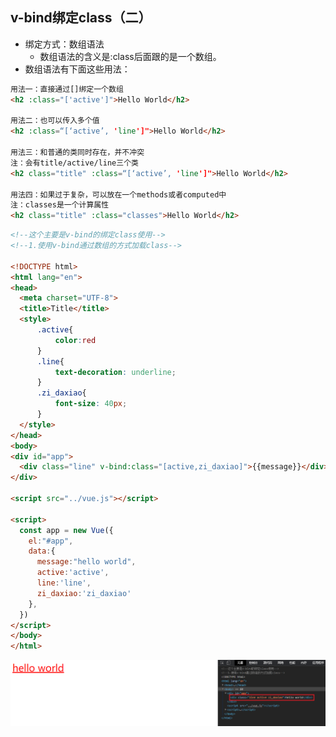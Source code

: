 ## v-bind绑定class（二）

- 绑定方式：数组语法
  - 数组语法的含义是:class后面跟的是一个数组。
- 数组语法有下面这些用法：

```html
用法一：直接通过[]绑定一个数组
<h2 :class="['active']">Hello World</h2>

用法二：也可以传入多个值
<h2 :class=“[‘active’, 'line']">Hello World</h2>

用法三：和普通的类同时存在，并不冲突
注：会有title/active/line三个类
<h2 class="title" :class=“[‘active’, 'line']">Hello World</h2>

用法四：如果过于复杂，可以放在一个methods或者computed中
注：classes是一个计算属性
<h2 class="title" :class="classes">Hello World</h2>
```

```html
<!--这个主要是v-bind的绑定class使用-->
<!--1.使用v-bind通过数组的方式加载class-->

<!DOCTYPE html>
<html lang="en">
<head>
  <meta charset="UTF-8">
  <title>Title</title>
  <style>
      .active{
          color:red
      }
      .line{
          text-decoration: underline;
      }
      .zi_daxiao{
          font-size: 40px;
      }
  </style>
</head>
<body>
<div id="app">
  <div class="line" v-bind:class="[active,zi_daxiao]">{{message}}</div>
</div>

<script src="../vue.js"></script>

<script>
  const app = new Vue({
    el:"#app",
    data:{
      message:"hello world",
      active:'active',
      line:'line',
      zi_daxiao:'zi_daxiao'
    },
  })
</script>
</body>
</html>
```

![Snipaste_2021-08-09_05-35-55](image/Snipaste_2021-08-09_05-35-55.png)

